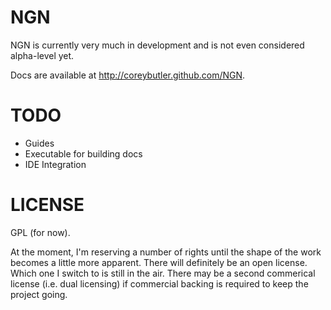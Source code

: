 NGN
===

NGN is currently very much in development and is not even considered alpha-level yet. 

Docs are available at http://coreybutler.github.com/NGN.

TODO
====
* Guides
* Executable for building docs
* IDE Integration


LICENSE
=======

GPL (for now).

At the moment, I'm reserving a number of rights until the shape of the work becomes a little more apparent.
There will definitely be an open license. Which one I switch to is still in the air. There may be a second
commerical license (i.e. dual licensing) if commercial backing is required to keep the project going.
